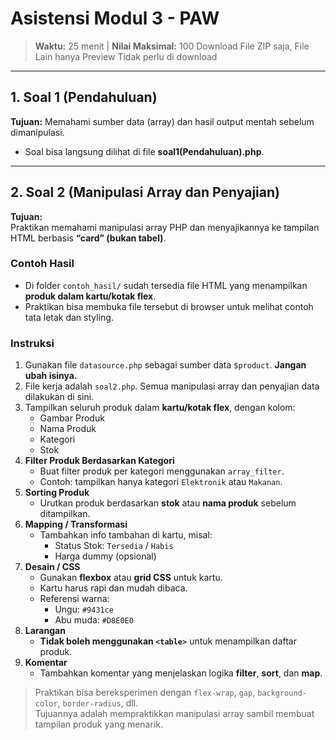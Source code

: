 # Asistensi Modul 3 - PAW

> **Waktu:** 25 menit | **Nilai Maksimal:** 100
> Download File ZIP saja, File Lain hanya Preview Tidak perlu di download

---

## 1. Soal 1 (Pendahuluan)  
**Tujuan:** Memahami sumber data (array) dan hasil output mentah sebelum dimanipulasi.  
- Soal bisa langsung dilihat di file **soal1(Pendahuluan).php**.

---

## 2. Soal 2 (Manipulasi Array dan Penyajian)  
**Tujuan:**  
Praktikan memahami manipulasi array PHP dan menyajikannya ke tampilan HTML berbasis **“card” (bukan tabel)**.

### Contoh Hasil
- Di folder `contoh_hasil/` sudah tersedia file HTML yang menampilkan **produk dalam kartu/kotak flex**.  
- Praktikan bisa membuka file tersebut di browser untuk melihat contoh tata letak dan styling.  

### Instruksi
1. Gunakan file `datasource.php` sebagai sumber data `$product`. **Jangan ubah isinya.**  
2. File kerja adalah `soal2.php`. Semua manipulasi array dan penyajian data dilakukan di sini.  
3. Tampilkan seluruh produk dalam **kartu/kotak flex**, dengan kolom:
   - Gambar Produk  
   - Nama Produk  
   - Kategori  
   - Stok
4. **Filter Produk Berdasarkan Kategori**
   - Buat filter produk per kategori menggunakan `array_filter`.  
   - Contoh: tampilkan hanya kategori `Elektronik` atau `Makanan`.
5. **Sorting Produk**
   - Urutkan produk berdasarkan **stok** atau **nama produk** sebelum ditampilkan.
6. **Mapping / Transformasi**
   - Tambahkan info tambahan di kartu, misal:
     - Status Stok: `Tersedia` / `Habis`  
     - Harga dummy (opsional)
7. **Desain / CSS**
   - Gunakan **flexbox** atau **grid CSS** untuk kartu.  
   - Kartu harus rapi dan mudah dibaca.  
   - Referensi warna:
     - Ungu: `#9431ce`  
     - Abu muda: `#D8E0E0`
8. **Larangan**
   - **Tidak boleh menggunakan `<table>`** untuk menampilkan daftar produk.
9. **Komentar**
   - Tambahkan komentar yang menjelaskan logika **filter**, **sort**, dan **map**.

> Praktikan bisa bereksperimen dengan `flex-wrap`, `gap`, `background-color`, `border-radius`, dll.  
> Tujuannya adalah mempraktikkan manipulasi array sambil membuat tampilan produk yang menarik.

